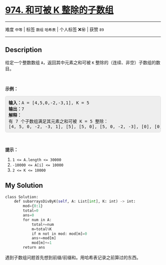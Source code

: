 # [974. 和可被 K 整除的子数组](https://leetcode-cn.com/problems/subarray-sums-divisible-by-k/)

---

难度 `中等` | 标签 `数组` `哈希表`  | 个人标签 ❌㊙️ | 获赞 `89`

---

## Description

<style>
section pre{
    background-color: #eee;
    border: 1px solid #ddd;
    padding:10px;
    border-radius: 5px;
}
</style>
<section>
<p>给定一个整数数组 <code>A</code>，返回其中元素之和可被 <code>K</code>&nbsp;整除的（连续、非空）子数组的数目。</p>
<p>&nbsp;</p>
<p><strong>示例：</strong></p>
<pre><strong>输入：</strong>A = [4,5,0,-2,-3,1], K = 5
<strong>输出：</strong>7
<strong>解释：
</strong>有 7 个子数组满足其元素之和可被 K = 5 整除：
[4, 5, 0, -2, -3, 1], [5], [5, 0], [5, 0, -2, -3], [0], [0, -2, -3], [-2, -3]
</pre>
<p>&nbsp;</p>
<p><strong>提示：</strong></p>
<ol>
	<li><code>1 &lt;= A.length &lt;= 30000</code></li>
	<li><code>-10000 &lt;= A[i] &lt;= 10000</code></li>
	<li><code>2 &lt;= K &lt;= 10000</code></li>
</ol>
</section>

## My Solution

```python
class Solution:
    def subarraysDivByK(self, A: List[int], K: int) -> int:
        mod={0:1}
        total=0
        ans=0
        for num in A:
            total+=num
            m=total%K
            if m not in mod: mod[m]=0
            ans+=mod[m]
            mod[m]+=1
        return ans
```

遇到子数组问题首先想到前缀/前缀和。用哈希表记录之前算过的东西。